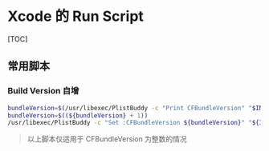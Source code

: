 # Xcode 的 Run Script

[TOC]

## 常用脚本

### Build Version 自增

```bash
bundleVersion=$(/usr/libexec/PlistBuddy -c "Print CFBundleVersion" "$INFOPLIST_FILE")
bundleVersion=$((${bundleVersion} + 1))
/usr/libexec/PlistBuddy -c "Set :CFBundleVersion ${bundleVersion}" "${INFOPLIST_FILE}"
```

> 以上脚本仅适用于 CFBundleVersion 为整数的情况

